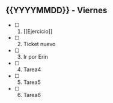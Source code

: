## {{YYYYMMDD}} - Viernes

- [ ] 1. [[Ejercicio]]
- [ ] 2. Ticket nuevo
- [ ] 3. Ir por Erin
- [ ] 4. Tarea4
- [ ] 5. Tarea5
- [ ] 6. Tarea6